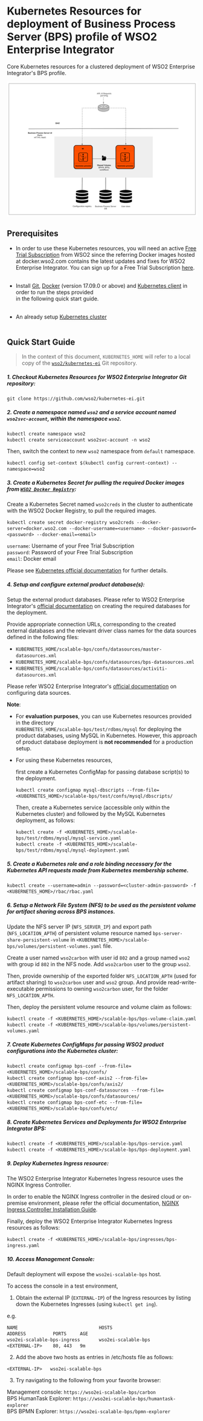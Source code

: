# Kubernetes Resources for deployment of Business Process Server (BPS) profile of WSO2 Enterprise Integrator

Core Kubernetes resources for a clustered deployment of WSO2 Enterprise Integrator's BPS profile.

![A "scalable" unit of WSO2 Enterprise Integrator's BPS profile](bps-cluster.png)

## Prerequisites

* In order to use these Kubernetes resources, you will need an active [Free Trial Subscription](https://wso2.com/free-trial-subscription)
from WSO2 since the referring Docker images hosted at docker.wso2.com contains the latest updates and fixes for WSO2 Enterprise Integrator.
You can sign up for a Free Trial Subscription [here](https://wso2.com/free-trial-subscription).<br><br>

* Install [Git](https://git-scm.com/book/en/v2/Getting-Started-Installing-Git), [Docker](https://www.docker.com/get-docker)
(version 17.09.0 or above) and [Kubernetes client](https://kubernetes.io/docs/tasks/tools/install-kubectl/)
in order to run the steps provided<br>in the following quick start guide.<br><br>

* An already setup [Kubernetes cluster](https://kubernetes.io/docs/setup/pick-right-solution/)<br><br>
 
## Quick Start Guide

>In the context of this document, `KUBERNETES_HOME` will refer to a local copy of the [`wso2/kubernetes-ei`](https://github.com/wso2/kubernetes-ei/)
Git repository.<br>

##### 1. Checkout Kubernetes Resources for WSO2 Enterprise Integrator Git repository:

```
git clone https://github.com/wso2/kubernetes-ei.git
```

##### 2. Create a namespace named `wso2` and a service account named `wso2svc-account`, within the namespace `wso2`.

```
kubectl create namespace wso2
kubectl create serviceaccount wso2svc-account -n wso2
```

Then, switch the context to new `wso2` namespace from `default` namespace.

```
kubectl config set-context $(kubectl config current-context) --namespace=wso2
```

##### 3. Create a Kubernetes Secret for pulling the required Docker images from [`WSO2 Docker Registry`](https://docker.wso2.com):

Create a Kubernetes Secret named `wso2creds` in the cluster to authenticate with the WSO2 Docker Registry, to pull the required images.

```
kubectl create secret docker-registry wso2creds --docker-server=docker.wso2.com --docker-username=<username> --docker-password=<password> --docker-email=<email>
```

`username`: Username of your Free Trial Subscription<br>
`password`: Password of your Free Trial Subscription<br>
`email`: Docker email

Please see [Kubernetes official documentation](https://kubernetes.io/docs/tasks/configure-pod-container/pull-image-private-registry/#create-a-secret-in-the-cluster-that-holds-your-authorization-token)
for further details.

##### 4. Setup and configure external product database(s):

Setup the external product databases. Please refer to WSO2 Enterprise Integrator's [official documentation](https://docs.wso2.com/display/EI620/Clustering+the+Business+Process+Profile#ClusteringtheBusinessProcessProfile-Creatingthedatabases)
on creating the required databases for the deployment.

Provide appropriate connection URLs, corresponding to the created external databases and the relevant driver class names for the data sources defined in
the following files:

* `KUBERNETES_HOME/scalable-bps/confs/datasources/master-datasources.xml`
* `KUBERNETES_HOME/scalable-bps/confs/datasources/bps-datasources.xml`
* `KUBERNETES_HOME/scalable-bps/confs/datasources/activiti-datasources.xml`

Please refer WSO2 Enterprise Integrator's [official documentation](https://docs.wso2.com/display/EI620/Configuring+master-datasources.xml) on configuring data sources.

**Note**:

* For **evaluation purposes**, you can use Kubernetes resources provided in the directory<br>
`KUBERNETES_HOME/scalable-bps/test/rdbms/mysql` for deploying the product databases, using MySQL in Kubernetes. However, this approach of product database deployment is
**not recommended** for a production setup.

* For using these Kubernetes resources,

    first create a Kubernetes ConfigMap for passing database script(s) to the deployment.
    
    ```
    kubectl create configmap mysql-dbscripts --from-file=<KUBERNETES_HOME>/scalable-bps/test/confs/mysql/dbscripts/
    ```

    Then, create a Kubernetes service (accessible only within the Kubernetes cluster) and followed by the MySQL Kubernetes deployment, as follows:
    
    ```
    kubectl create -f <KUBERNETES_HOME>/scalable-bps/test/rdbms/mysql/mysql-service.yaml
    kubectl create -f <KUBERNETES_HOME>/scalable-bps/test/rdbms/mysql/mysql-deployment.yaml
    ```
    
##### 5. Create a Kubernetes role and a role binding necessary for the Kubernetes API requests made from Kubernetes membership scheme.

```
kubectl create --username=admin --password=<cluster-admin-password> -f <KUBERNETES_HOME>/rbac/rbac.yaml
```

##### 6. Setup a Network File System (NFS) to be used as the persistent volume for artifact sharing across BPS instances.

Update the NFS server IP (`NFS_SERVER_IP`) and export path (`NFS_LOCATION_APTH`) of persistent volume resource named `bps-server-share-persistent-volume`
in `<KUBERNETES_HOME>/scalable-bps/volumes/persistent-volumes.yaml` file.

Create a user named `wso2carbon` with user id `802` and a group named `wso2` with group id `802` in the NFS node.
Add `wso2carbon` user to the group `wso2`.

Then, provide ownership of the exported folder `NFS_LOCATION_APTH` (used for artifact sharing) to `wso2carbon` user and `wso2` group.
And provide read-write-executable permissions to owning `wso2carbon` user, for the folder `NFS_LOCATION_APTH`.

Then, deploy the persistent volume resource and volume claim as follows:

```
kubectl create -f <KUBERNETES_HOME>/scalable-bps/bps-volume-claim.yaml
kubectl create -f <KUBERNETES_HOME>/scalable-bps/volumes/persistent-volumes.yaml
```
    
##### 7. Create Kubernetes ConfigMaps for passing WSO2 product configurations into the Kubernetes cluster:

```
kubectl create configmap bps-conf --from-file=<KUBERNETES_HOME>/scalable-bps/confs/
kubectl create configmap bps-conf-axis2 --from-file=<KUBERNETES_HOME>/scalable-bps/confs/axis2/
kubectl create configmap bps-conf-datasources --from-file=<KUBERNETES_HOME>/scalable-bps/confs/datasources/
kubectl create configmap bps-conf-etc --from-file=<KUBERNETES_HOME>/scalable-bps/confs/etc/
```

##### 8. Create Kubernetes Services and Deployments for WSO2 Enterprise Integrator BPS:

```
kubectl create -f <KUBERNETES_HOME>/scalable-bps/bps-service.yaml
kubectl create -f <KUBERNETES_HOME>/scalable-bps/bps-deployment.yaml
```

##### 9. Deploy Kubernetes Ingress resource:

The WSO2 Enterprise Integrator Kubernetes Ingress resource uses the NGINX Ingress Controller.

In order to enable the NGINX Ingress controller in the desired cloud or on-premise environment,
please refer the official documentation, [NGINX Ingress Controller Installation Guide](https://kubernetes.github.io/ingress-nginx/deploy/).

Finally, deploy the WSO2 Enterprise Integrator Kubernetes Ingress resources as follows:

```
kubectl create -f <KUBERNETES_HOME>/scalable-bps/ingresses/bps-ingress.yaml
```

##### 10. Access Management Console:

Default deployment will expose the `wso2ei-scalable-bps` host.<br>

To access the console in a test environment,

1. Obtain the external IP (`EXTERNAL-IP`) of the Ingress resources by listing down the Kubernetes Ingresses (using `kubectl get ing`).

e.g.

```
NAME                              HOSTS                         ADDRESS          PORTS     AGE
wso2ei-scalable-bps-ingress       wso2ei-scalable-bps           <EXTERNAL-IP>    80, 443   9m
```

2. Add the above two hosts as entries in /etc/hosts file as follows:

```
<EXTERNAL-IP>	wso2ei-scalable-bps
```

3. Try navigating to the following from your favorite browser:

Management console: `https://wso2ei-scalable-bps/carbon`<br>
BPS HumanTask Explorer: `https://wso2ei-scalable-bps/humantask-explorer`<br>
BPS BPMN Explorer: `https://wso2ei-scalable-bps/bpmn-explorer`
